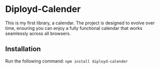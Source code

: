 # Diployd-Calender

This is my first library, a calendar. The project is designed to evolve over time, ensuring you can enjoy a fully functional calendar that works seamlessly across all browsers.

## Installation

Run the following command: `npm install diployd-calender`


